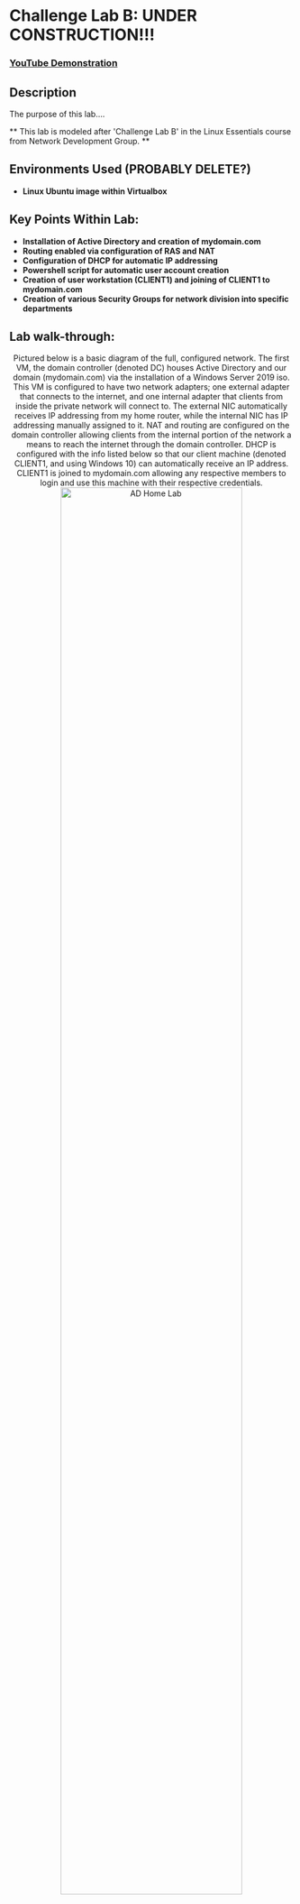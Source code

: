 <h1>Challenge Lab B: UNDER CONSTRUCTION!!!</h1>

 ### [YouTube Demonstration](https://youtu.be/7eJexJVCqJo)

<h2>Description</h2>
The purpose of this lab.... 

** This lab is modeled after 'Challenge Lab B' in the Linux Essentials course from Network Development Group. **
<br />


<h2>Environments Used (PROBABLY DELETE?) </h2>

- <b>Linux Ubuntu image within Virtualbox</b>

<h2>Key Points Within Lab: </h2>

- <b>Installation of Active Directory and creation of mydomain.com</b>
- <b>Routing enabled via configuration of RAS and NAT</b>
- <b>Configuration of DHCP for automatic IP addressing</b>
- <b>Powershell script for automatic user account creation</b>
- <b>Creation of user workstation (CLIENT1) and joining of CLIENT1 to mydomain.com</b>
- <b>Creation of various Security Groups for network division into specific departments</b>

<h2>Lab walk-through:</h2>

<p align="center">
Pictured below is a basic diagram of the full, configured network. The first VM, the domain controller (denoted DC) houses Active Directory and our domain (mydomain.com) via the installation of a Windows Server 2019 iso. This VM is configured to have two network adapters; one external adapter that connects to the internet, and one internal adapter that clients from inside the private network will connect to. The external NIC automatically receives IP addressing from my home router, while the internal NIC has IP addressing manually assigned to it. NAT and routing are configured on the domain controller allowing clients from the internal portion of the network a means to reach the internet through the domain controller. DHCP is configured with the info listed below so that our client machine (denoted CLIENT1, and using Windows 10) can automatically receive an IP address. CLIENT1 is joined to mydomain.com allowing any respective members to login and use this machine with their respective credentials. <br/>
<img src="https://i.imgur.com/2BNq92C.png" height="80%" width="80%" alt="AD Home Lab"/>
<br />
<br />

<p align="center">
Viewing the dashboard of AD server manager and all configured services on the domain controller:  <br/>
<img src="https://i.imgur.com/G095HKu.png" height="80%" width="80%" alt="AD Home Lab"/>
<br />
<br />

<p align="center">
DHCP enabled but still needs configuring: <br/>
<img src="https://i.imgur.com/kt0HOxz.png" height="80%" width="80%" alt="AD Home Lab"/>
<br />
<br />

<p align="center">
DHCP configured with scope 172.16.0.100-200:  <br/>
<img src="https://i.imgur.com/yv9jrfE.png" height="80%" width="80%" alt="AD Home Lab"/>
<br />
<br />

<p align="center">
The powershell user creation script used to create 1k+ accounts:  <br/>
<img src="https://i.imgur.com/wzeD7oU.png" height="80%" width="80%" alt="AD Home Lab"/>
<br />
<br />

<p align="center">
Automatic account creation in action:  <br/>
<img src="https://i.imgur.com/PLMNy8x.png" height="80%" width="80%" alt="AD Home Lab"/>
<br />
<br />

<p align="center">
1051 total users after running script:  <br/>
<img src="https://i.imgur.com/jEC9dtO.png" height="80%" width="80%" alt="AD Home Lab"/>
<br />
<br />

<p align="center">
CLIENT1 created, joined to mydomain.com and automatically receiving IP address, subnet mask, default gateway, etc:  <br/>
<img src="https://i.imgur.com/uwAzTd3.png" height="80%" width="80%" alt="Disk Sanitization Steps"/>
<br />
<br />

<p align="center">
CLIENT1 showing on the domain controller as a result of being joined to mydomain.com:  <br/>
<img src="https://i.imgur.com/W93VU7w.png" height="80%" width="80%" alt="Disk Sanitization Steps"/>
<br />
<br />

<p align="center">
CSwisher, the random user account I chose to login to CLIENT1 with and test DHCP:  <br/>
<img src="https://i.imgur.com/ULPBkFa.png" height="80%" width="80%" alt="Disk Sanitization Steps"/>
<br />
<br />

<p align="center">
CSwisher logging in on CLIENT1:  <br/>
<img src="https://i.imgur.com/lmi0yr5.png" height="80%" width="80%" alt="Disk Sanitization Steps"/>
<br />
<br />

<p align="center">
CSwisher logged in on CLIENT1, command line shows CSwisher as a member of mydomain.com:  <br/>
<img src="https://i.imgur.com/WvLOmk0.png" height="80%" width="80%" alt="Disk Sanitization Steps"/>
<br />
<br />

<p align="center">
Back on the domain controller with DHCP showing an IP address leased to CLIENT1 following CSwisher's login:  <br/>
<img src="https://i.imgur.com/4Zq8cfK.png" height="80%" width="80%" alt="Disk Sanitization Steps"/>
<br />
<br />

<p align="center">
Active Directory control pane featuring the addition of the various security groups:  <br/>
<img src="https://i.imgur.com/dkKYubG.png" height="80%" width="80%" alt="Disk Sanitization Steps"/>
</p>

<!--
 ```diff
- text in red
+ text in green
! text in orange
# text in gray
@@ text in purple (and bold)@@
```
--!>
